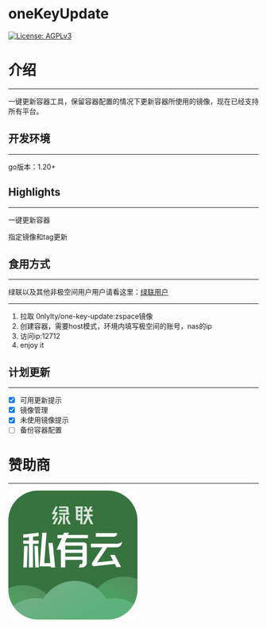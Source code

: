 # oneKeyUpdate

<a href="https://www.gnu.org/licenses/agpl-3.0.en.html">
    <img alt="License: AGPLv3" src="https://shields.io/badge/License-AGPL%20v3-blue.svg">
  </a>

# 介绍

------

一键更新容器工具，保留容器配置的情况下更新容器所使用的镜像，现在已经支持所有平台。
## 开发环境

-----

go版本：1.20+
## Highlights

------

一键更新容器

指定镜像和tag更新

## 食用方式
------
绿联以及其他非极空间用户用户请看这里：[绿联用户](https://github.com/onlyLTY/oneKeyUpdate/blob/UGREEN/README.md)

------

1. 拉取 0nlylty/one-key-update:zspace镜像
2. 创建容器，需要host模式，环境内填写极空间的账号，nas的ip
3. 访问ip:12712
4. enjoy it

## **计划更新**

------

- [x] 可用更新提示
- [x] 镜像管理
- [x] 未使用镜像提示
- [ ] 备份容器配置

# 赞助商

------

![UGREEN](./assets/UGREEN.png)
